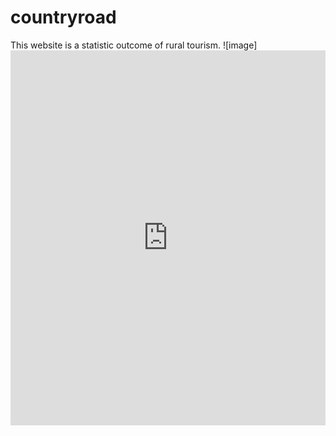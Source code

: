 # countryroad
This website is a statistic outcome of rural tourism.
![image]<iframe src="https://plotdb.io/v/chart/21394" width="100%" height="600px" allowfullscreen="true" frameborder="0"></iframe>
